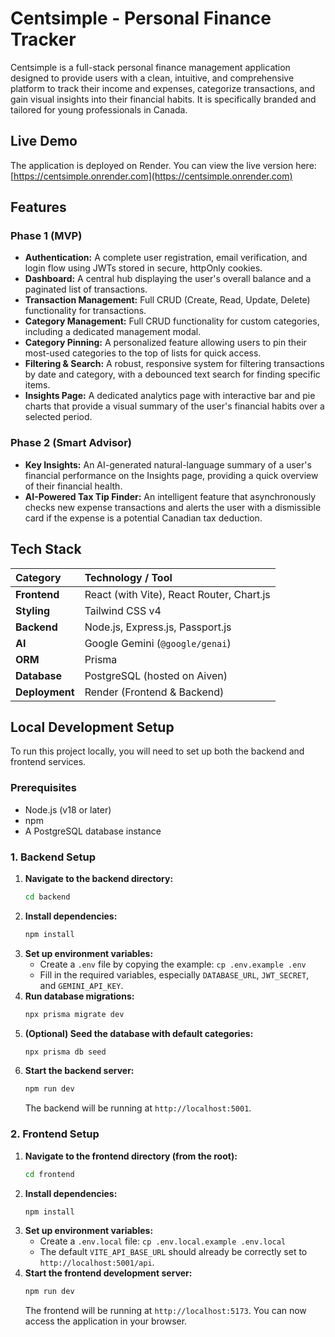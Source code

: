 # Centsimple - Personal Finance Tracker

Centsimple is a full-stack personal finance management application designed to provide users with a clean, intuitive, and comprehensive platform to track their income and expenses, categorize transactions, and gain visual insights into their financial habits. It is specifically branded and tailored for young professionals in Canada.

## Live Demo

The application is deployed on Render. You can view the live version here: [https://centsimple.onrender.com](https://centsimple.onrender.com)

## Features

### Phase 1 (MVP)

- **Authentication:** A complete user registration, email verification, and login flow using JWTs stored in secure, httpOnly cookies.
- **Dashboard:** A central hub displaying the user's overall balance and a paginated list of transactions.
- **Transaction Management:** Full CRUD (Create, Read, Update, Delete) functionality for transactions.
- **Category Management:** Full CRUD functionality for custom categories, including a dedicated management modal.
- **Category Pinning:** A personalized feature allowing users to pin their most-used categories to the top of lists for quick access.
- **Filtering & Search:** A robust, responsive system for filtering transactions by date and category, with a debounced text search for finding specific items.
- **Insights Page:** A dedicated analytics page with interactive bar and pie charts that provide a visual summary of the user's financial habits over a selected period.

### Phase 2 (Smart Advisor)

- **Key Insights:** An AI-generated natural-language summary of a user's financial performance on the Insights page, providing a quick overview of their financial health.
- **AI-Powered Tax Tip Finder:** An intelligent feature that asynchronously checks new expense transactions and alerts the user with a dismissible card if the expense is a potential Canadian tax deduction.

## Tech Stack

| Category       | Technology / Tool                         |
| :------------- | :---------------------------------------- |
| **Frontend**   | React (with Vite), React Router, Chart.js |
| **Styling**    | Tailwind CSS v4                           |
| **Backend**    | Node.js, Express.js, Passport.js          |
| **AI**         | Google Gemini (`@google/genai`)           |
| **ORM**        | Prisma                                    |
| **Database**   | PostgreSQL (hosted on Aiven)              |
| **Deployment** | Render (Frontend & Backend)               |

## Local Development Setup

To run this project locally, you will need to set up both the backend and frontend services.

### Prerequisites

- Node.js (v18 or later)
- npm
- A PostgreSQL database instance

### 1. Backend Setup

1.  **Navigate to the backend directory:**
    ```bash
    cd backend
    ```
2.  **Install dependencies:**
    ```bash
    npm install
    ```
3.  **Set up environment variables:**
    - Create a `.env` file by copying the example: `cp .env.example .env`
    - Fill in the required variables, especially `DATABASE_URL`, `JWT_SECRET`, and `GEMINI_API_KEY`.
4.  **Run database migrations:**
    ```bash
    npx prisma migrate dev
    ```
5.  **(Optional) Seed the database with default categories:**
    ```bash
    npx prisma db seed
    ```
6.  **Start the backend server:**
    ```bash
    npm run dev
    ```
    The backend will be running at `http://localhost:5001`.

### 2. Frontend Setup

1.  **Navigate to the frontend directory (from the root):**
    ```bash
    cd frontend
    ```
2.  **Install dependencies:**
    ```bash
    npm install
    ```
3.  **Set up environment variables:**
    - Create a `.env.local` file: `cp .env.local.example .env.local`
    - The default `VITE_API_BASE_URL` should already be correctly set to `http://localhost:5001/api`.
4.  **Start the frontend development server:**
    ```bash
    npm run dev
    ```
    The frontend will be running at `http://localhost:5173`. You can now access the application in your browser.
